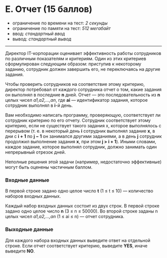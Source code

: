 # E. Отчет (15 баллов)
- ограничение по времени на тест: *2 секунды*
- ограничение по памяти на тест: *512 мегабайт*
- ввод: *стандартный ввод*
- вывод: *стандартный вывод*
***
Директор IT-корпорации оценивает эффективность работы сотрудников по различным показателям и критериям. Один из этих критериев сформулирован следующим образом: приступив к некоторому заданию, сотрудник должен завершить его, не переключаясь на другие задания.

Чтобы проверить сотрудников на соответствие этому критерию, директор потребовал от каждого сотрудника отчет о том, какие задания он выполнял в последние **n** дней. Отчет — это последовательность из **n** целых чисел *a1,a2,…,an*, где **ai** — идентификатор задания, которое сотрудник выполнял в **i**-й день.

Вам необходимо написать программу, проверяющую, соответствует ли сотрудник критерию по его отчету. Сотрудник соответствует этому критерию, если не существует такого задания x, которое выполнялось с перерывом (т. е. в некоторый день **i** сотрудник выполнял задание **x**, в дни с **i + 1** по **j − 1** он занимался другими заданиями, а в день **j** сотрудник продолжил выполнение задания **x**, при этом **j > i + 1**). Иными словами, каждое задание, которое выполнял сотрудник, должно занимать один непрерывный отрезок дней.

Неполные решения этой задачи (например, недостаточно эффективные) могут быть оценены частичным баллом.

### Входные данные

В первой строке задано одно целое число **t** (1 ≤ t ≤ 10) — количество наборов входных данных.

Каждый набор входных данных состоит из двух строк. В первой строке задано одно целое число **n** (3 ≤ n ≤ 50000). Во второй строке заданы n целых чисел *a1,a2,…,an* (1 ≤ ai ≤ n) — отчет сотрудника.

### Выходные данные

Для каждого набора входных данных выведите ответ на отдельной строке. Если отчет соответствует критерию, выведите **YES**, иначе выведите **NO**.